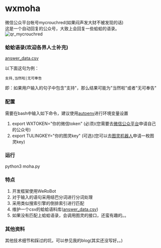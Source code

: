 # wxmoha
微信公众平台帐号mycrouchred(如果闷声发大财不被发现的话)  
这是一个自动回复的公众号，大致上会回复一些蛤蛤的语录。 
![qr_mycrouchred](https://github.com/crouchred/wxmoha/raw/master/assets/qr_mycrouchred.jpg)

### 蛤蛤语录(欢迎各界人士补充)
[answer_data.csv](https://github.com/crouchred/wxmoha/blob/master/answer_data.csv)  

以下面这句为例：

```
支持,当然啦|无可奉告 
```

即：如果用户输入的句子中包含"支持"，那么结果可能为"当然啦"或者"无可奉告"

### 配置
需要在bash中输入如下命令，建议使用[autoenv](https://github.com/kennethreitz/autoenv)进行环境变量设置  

1. export WXTOKEN="你的微信token" (必须)(您需要去[微信公众平台](https://mp.weixin.qq.com)申请自己的公众号)  
2. export TULINGKEY="你的图灵key" (可选)(您可以去[图灵机器人](http://www.tuling123.com)申请一枚图灵key)  

### 运行
python3 moha.py

### 特点
1. 开发框架使用WeRoBot
2. 对于输入的语句采用结巴分词进行分词处理
3. 采用类似搜索引擎的倒排索引进行匹配
4. 维护一个csv的蛤蛤语料库([answer_data.csv](https://github.com/crouchred/wxmoha/blob/master/answer_data.csv))
5. 如果没有匹配上蛤蛤语录，会调用图灵的接口，还蛮有趣的。。

### 其他资料
其他技术细节和踩过的坑，可以参见我的blog(其实还没写好。。)
